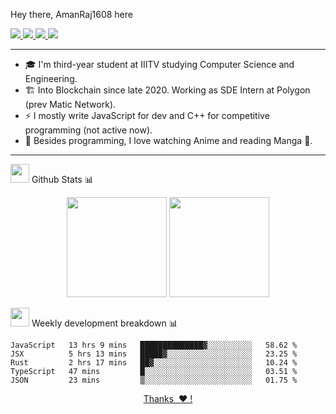 <!-- <h2><em> Hello , I'm <a href="https://amanraj.dev">Aman-kun</a> <img src="https://media.giphy.com/media/IfsByYYHyNlnINT46g/giphy.gif" width="70"></em> </h2> -->
Hey there, AmanRaj1608 here

<p>
  <a href="https://twitter.com/AmanRaj1608">
    <img src="https://img.shields.io/badge/-Twitter-1ca0f1?style=flat-square&labelColor=1ca0f1&logo=twitter&logoColor=white&link=https://twitter.com/AmanRaj1608">
   <a/>
  <a href="https://stackoverflow.com/users/11097431/aman-raj">
    <img src="https://img.shields.io/badge/-StackOverflow-f48024?style=flat-square&labelColor=f48024&logo=stackoverflow&logoColor=white&link=https://stackoverflow.com/users/11097431/aman-raj">
   <a/>
  <a href="https://www.linkedin.com/in/amanraj1608/">
    <img src="https://img.shields.io/badge/-LinkedIn-blue?style=flat-square&logo=Linkedin&logoColor=white&link=https://www.linkedin.com/in/amanraj1608/">
  <a/>
   <a href="mailto:archanaamanraj@gmail.com">
    <img src="https://img.shields.io/badge/-Email-c14438?style=flat-square&logo=Gmail&logoColor=white&link=mailto:archanaamanraj@gmail.com">
   <a/>
<!--     <a href="https://github.com/AmanRaj1608/AmanRaj1608"> 
    <img src="http://okokcoolokok.glitch.me/badge?page_id=AmanRaj1608.AmanRaj1608">
   <a/> -->
<!--    <a href="https://aman-ki-baat.vercel.app/">
    <img src="https://img.shields.io/badge/-Aman--Ki--Baat-31326f">
   <a/> -->
</p>

<!-- <img src="https://github.com/AmanRaj1608/AmanRaj1608/blob/master/assets/code.svg" width="320" align='right'> -->
<!-- - 🎓 I mostly do Full-stack development but being a computer science enthusiast I am constantly exploring other fields too. -->

---

- 🎓 I'm third-year student at IIITV studying Computer Science and Engineering.
- 🏗️ Into Blockchain since late 2020. Working as SDE Intern at Polygon (prev Matic Network).
- ⚡ I mostly write JavaScript for dev and C++ for competitive programming (not active now).
- 🌊 Besides programming, I love watching Anime and reading Manga 🗾.

---

 <img src="https://media.giphy.com/media/WUlplcMpOCEmTGBtBW/giphy.gif" width="30">  Github Stats 📊
 
  <p align="center">
      <img
        height="160em"
        src="https://github-readme-stats.vercel.app/api?username=amanraj1608&hide_border=true&show_icons=true&include_all_commits=true&theme=tokyonight"
      />
    <img
        height="160em"
        src="https://github-readme-stats.vercel.app/api/top-langs/?username=amanraj1608&show_icons=true&hide_border=true&layout=compact&langs_count=8&theme=tokyonight"
      />
  </p>

 <img src="https://media.giphy.com/media/WUlplcMpOCEmTGBtBW/giphy.gif" width="30">  Weekly development breakdown 📊 
<!--START_SECTION:waka-->
```text
JavaScript   13 hrs 9 mins   ██████████████▓░░░░░░░░░░   58.62 % 
JSX          5 hrs 13 mins   █████▓░░░░░░░░░░░░░░░░░░░   23.25 % 
Rust         2 hrs 17 mins   ██▓░░░░░░░░░░░░░░░░░░░░░░   10.24 % 
TypeScript   47 mins         █░░░░░░░░░░░░░░░░░░░░░░░░   03.51 % 
JSON         23 mins         ▒░░░░░░░░░░░░░░░░░░░░░░░░   01.75 % 
```
<!--END_SECTION:waka-->

<p align="center"><a href="https://amanraj.dev/thanks">Thanks &nbsp;❤️&nbsp;!</a></p>

<!-- [Thanks ❤️!](https://amanraj.dev/thanks) -->
